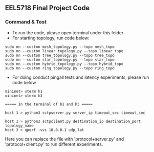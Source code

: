 ## EEL5718 Final Project Code

### Command & Test

+ To run the code, please open terminal under this folder
+ For starting topology, run code below:
```angular2html
sudo mn --custom mesh_topology.py --topo mesh_topo
sudo mn --custom linear_topology.py --topo linear_topo
sudo mn --custom tree_topology.py --topo tree_topo
sudo mn --custom star_topology.py --topo star_topo
sudo mn --custom hybrid_topology.py --topo hybrid_topo
sudo mn --custom ring_topology.py --topo ring_topo
```
+ For doing conduct pingall tests and latency experiments, please run code below
```
mininet> xterm h1
mininet> xterm h3

===== In the terminal of h1 and h3 =====

host 1 > python3 sctpserver.py server_ip timeout_sec timeout_sec

host 3 > python3 sctpclient.py destination_ip destination_port topology_name
host 3 > qperf -vvs 10.0.0.1 udp_lat
```
Here you can replace the file with 'protocol+server.py' and 'protocol+client.py' to run different experiments.

